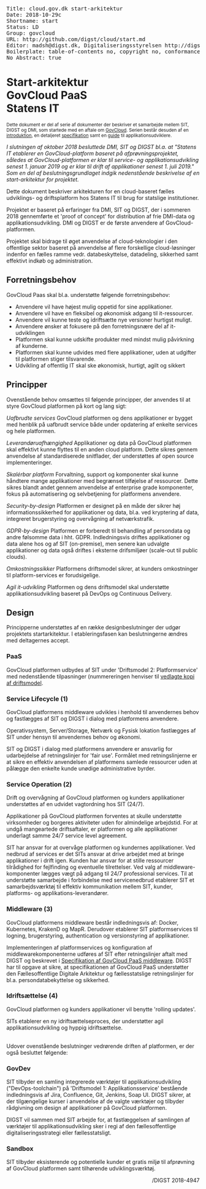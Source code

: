 <pre class='metadata'>
Title: cloud.gov.dk start-arkitektur
Date: 2018-10-29c
Shortname: start
Status: LD
Group: govcloud
URL: http://github.com/digst/cloud/start.md
Editor: madsh@digst.dk, Digitaliseringsstyrelsen http://digst.dk
Boilerplate: table-of-contents no, copyright no, conformance no, abstract no, index no, idl-index no
No Abstract: true
</pre>



<h1>Start-arkitektur <br> GovCloud PaaS <br> Statens IT</h1>

<small>
Dette dokument er del af serie af dokumenter der beskriver et samarbejde mellem SIT, DIGST og DMI, som startede med en aftale om <a href="https://digst.github.io/cloud/start.html">GovCloud</a>. Serien består desuden af en <a href="https://digst.github.io/cloud/intro.html">introduktion</a>, en detaljeret <a href="https://digst.github.io/cloud/spec.html"> specifikation</a> samt en <a href="https://digst.github.io/cloud/guide.html">guide</a> til applikationsudviklere.</small>



<i>I slutningen af oktober 2018 besluttede DMI, SIT og DIGST bl.a. at "Statens IT etablerer en GovCloud-platform baseret på afprøvningsprojektet, således at GovCloud-platformen er klar til service- og applikationsudvikling senest 1. januar 2019 og er klar til drift af applikationer senest 1. juli 2019." Som en del af beslutningsgrundlaget indgik nedenstående beskrivelse af en start-arkitektur for projektet.</i>

Dette dokument beskriver arkitekturen for en cloud-baseret fælles udviklings- og driftsplatform hos Statens IT til brug for statslige institutioner.

Projektet er baseret på erfaringer fra DMI, SIT og DIGST, der i sommeren 2018 gennemførte et 'proof of concept' for distribution af frie DMI-data og applikationsudvikling. DMI og DIGST er de første anvendere af GovCloud-platformen.

Projektet skal bidrage til øget anvendelse af cloud-teknologier i den offentlige sektor baseret på anvendelse af flere forskellige cloud-løsninger indenfor en fælles ramme vedr. databeskyttelse, datadeling, sikkerhed samt effektivt indkøb og administration.


## Forretningsbehov

GovCloud Paas skal bl.a. understøtte følgende forretningsbehov:

- Anvendere vil have højest mulig oppetid for sine applikationer.
- Anvendere vil have en fleksibel og økonomisk adgang til it-ressourcer.
- Anvendere vil kunne teste og idriftsætte nye versioner hurtigst muligt.
- Anvendere ønsker at fokusere på den forretningsnære del af it-udviklingen
- Platformen skal kunne udskifte produkter med mindst mulig påvirkning af kunderne.
- Platformen skal kunne udvides med flere applikationer, uden at udgifter til platformen stiger tilsvarende.
- Udvikling af offentlig IT skal ske økonomisk, hurtigt, agilt og sikkert

## Principper

Ovenstående behov omsættes til følgende principper, der anvendes til at styre GovCloud platformen på kort og lang sigt:

<dfn>Uafbrudte services</dfn> GovCloud platformen og dens applikationer er bygget med henblik på uafbrudt service både under opdatering af enkelte services og hele platformen.

<dfn>Leverandøruafhængighed</dfn> Applikationer og data på GovCloud platformen skal effektivt kunne flyttes til en anden cloud platform. Dette sikres gennem anvendelse af standardiserede snitflader, der understøttes af open source implementeringer.

<dfn>Skalérbar platform</dfn> Forvaltning, support og komponenter skal kunne håndtere mange applikationer med begrænset tilføjelse af ressourcer. Dette sikres blandt andet gennem anvendelse af enterprise grade komponenter, fokus på automatisering og selvbetjening for platformens anvendere.

<dfn>Security-by-design</dfn> Platformen er designet på en måde der sikrer høj informationssikkerhed for applikationer og data, bl.a. ved kryptering af data, integreret brugerstyring og overvågning af netværkstrafik.

<dfn>GDPR-by-design</dfn> Platformen er forberedt til behandling af persondata og andre følsomme data i hht. GDPR. Indledningsvis driftes applikationer og data alene hos og af SIT (on-premise), men senere kan udvalgte applikationer og data også driftes i eksterne drifsmiljøer (scale-out til public clouds).

<dfn>Omkostningssikker</dfn> Platformens driftsmodel sikrer, at kunders omkostninger til platform-services er forudsigelige.

<dfn>Agil it-udvikling</dfn> Platformen og dens driftsmodel skal understøtte applikationsudvikling baseret på DevOps og Continuous Delivery.

## Design
Principperne understøttes af en række designbeslutninger der udgør projektets startarkitektur. I etableringsfasen kan beslutningerne ændres med deltagernes accept.

### PaaS
GovCloud platformen udbydes af SIT under 'Driftsmodel 2: Platformservice' med nedenstående tilpasninger (nummereringen henviser til <a href="driftsmodel2.pdf">vedlagte kopi af driftsmodel</a>.

### Service Lifecycle (1)
GovCloud platformens middleware udvikles i henhold til anvendernes behov og fastlægges af SIT og DIGST i dialog med platformens anvendere.

Operativsystem, Server/Storage, Netværk og Fysisk lokation fastlægges af SIT under hensyn til anvendernes behov og økonomi.

SIT og DIGST i dialog med platformens anvendere er ansvarlig for udarbejdelse af retningslinjer for 'fair use'. Formålet med retningslinjerne er at sikre en effektiv anvendelsen af platformens samlede ressourcer uden at pålægge den enkelte kunde unødige administrative byrder.

### Service Operation (2)
Drift og overvågning af GovCloud platformen og kunders applikationer understøttes af en udvidet vagtordning hos SIT (24/7).

Applikationer på GovCloud platformen forventes at skulle understøtte virksomheder og borgeres aktiviteter uden for almindelige arbejdstid. For at undgå mangeartede driftsaftaler, er platformen og alle applikationer underlagt samme 24/7 service level agreement.

SIT har ansvar for at overvåge platformen og kundernes applikationer. Ved nedbrud af services er det SITs ansvar at drive arbejdet med at bringe applikationer i drift igen. Kunden har ansvar for at stille ressourcer tilrådighed for fejlfinding og eventuelle tilrettelser. Ved valg af middleware-komponenter lægges vægt på adgang til 24/7 professional services. Til at understøtte samarbejde i forbindelse med servicenedbrud etablerer SIT et samarbejdsværktøj til effektiv kommunikation mellem SIT, kunder, platforms- og applikations-leverandører.

### Middleware (3)
GovCloud platformens middleware består indledningsvis af: Docker, Kubernetes, KrakenD og MapR. Derudover etablerer SIT platformservices til logning, brugerstyring, authentication og versionstyring af applikationer.

Implementeringen af platformservices og konfiguration af middlewarekomponenterne udføres af SIT efter retningslinjer aftalt med DIGST og beskrevet i <a href="spec.html">Specifikation af GovCloud PaaS middleware</a>. DIGST har til opgave at sikre, at specifikationen af GovCloud PaaS understøtter den Fællesoffentlige Digitale Arkitektur og fællesstatslige retningslinjer for bl.a. persondatabekyttelse og sikkerhed.

### Idriftsættelse (4)
GovCloud platformen og kunders applikationer vil benytte 'rolling updates'.

SITs etablerer en ny idriftsættelseproces, der understøtter agil applikationsudvikling og hyppig idriftsættelse.

<br>
Udover ovenstående beslutninger vedrørende driften af platformen, er der også besluttet følgende:

### GovDev
SIT tilbyder en samling integrerede værktøjer til applikationsudvikling ("DevOps-toolchain")  på 'Driftsmodel 1: Applikationsservice' bestående indledningsvis af Jira, Confluence, Git, Jenkins, Soap UI. DIGST sikrer, at der tilgængelige kurser i anvendelse af de valgte værktøjer og tilbyder rådgivning om design af applikationer på GovCloud platformen.

DIGST vil sammen med SIT arbejde for, at fastlæggelsen af samlingen af værktøjer til applikationsudvikling sker i regi af den fællesoffentlige digitaliseringsstrategi eller fællesstatsligt.

### Sandbox
SIT tilbyder eksisterende og potentielle kunder et gratis miljø til afprøvning af GovCloud platformen samt tilhørende udviklingsværktøj.

<div align="right" class="font-style: italic; ">/DIGST 2018-4947</div>
